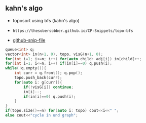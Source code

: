 
## kahn's algo

- toposort using bfs (kahn's algo)
- ```
  https://thesobersobber.github.io/CP-Snippets/topo-bfs
  ```
- [github-snip-file](https://github.com/theSoberSobber/CP-Snippets/blob/main/snippets.json#L1460)

```cpp
queue<int> q;
vector<int> in(n+1, 0), topo, visG(n+1, 0);
for(int i=1; i<=n; i++) for(auto child: adj[i]) in[child]++;
for(int i=1; i<=n; i++) if(in[i]==0) q.push(i); 
while(!q.empty()){
    int curr = q.front(); q.pop();
    topo.push_back(curr);
    for(auto i: g[curr]){
        if(!visG[i]) continue;
        in[i]--;
        if(in[i]==0) q.push(i);
    }
}
if(topo.size()==n) for(auto i: topo) cout<<i<<" ";
else cout<<"cycle in und graph";

```

